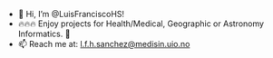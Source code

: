- 👋 Hi, I’m @LuisFranciscoHS!
- :fire::fire::fire: Enjoy projects for Health/Medical, Geographic or Astronomy Informatics. :revolving_hearts:
- 📫 Reach me at: l.f.h.sanchez@medisin.uio.no
